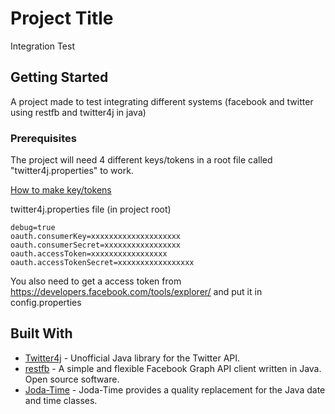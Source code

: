 # Project Title

Integration Test

## Getting Started

A project made to test integrating different systems (facebook and twitter using restfb and twitter4j in java)

### Prerequisites

The project will need 4 different keys/tokens in a root file called "twitter4j.properties" to work.

[How to make key/tokens](https://developer.twitter.com/en/docs/basics/authentication/guides/access-tokens.html)

twitter4j.properties file (in project root)
```
debug=true
oauth.consumerKey=xxxxxxxxxxxxxxxxxxxx
oauth.consumerSecret=xxxxxxxxxxxxxxxxx
oauth.accessToken=xxxxxxxxxxxxxxxxx
oauth.accessTokenSecret=xxxxxxxxxxxxxxxxx
```
You also need to get a access token from https://developers.facebook.com/tools/explorer/ and put it in config.properties

## Built With

* [Twitter4j](http://twitter4j.org/en/) - Unofficial Java library for the Twitter API.
* [restfb](https://restfb.com/) - A simple and flexible Facebook Graph API client written in Java. Open source software.
* [Joda-Time](http://www.joda.org/joda-time/) - Joda-Time provides a quality replacement for the Java date and time classes.

